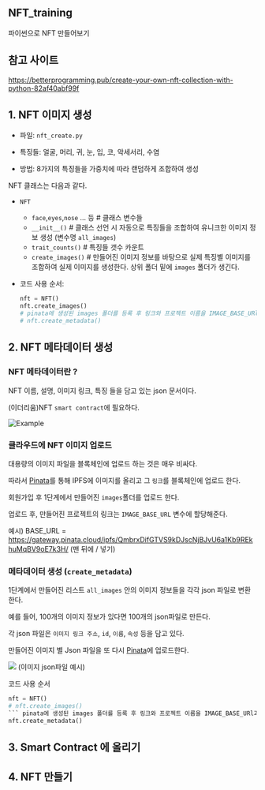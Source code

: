 ## NFT_training

파이썬으로 NFT 만들어보기

## 참고 사이트
https://betterprogramming.pub/create-your-own-nft-collection-with-python-82af40abf99f

## 1. NFT 이미지 생성

* 파일: `nft_create.py`

* 특징들: 얼굴, 머리, 귀, 눈, 입, 코, 악세서리, 수염

* 방법: 8가지의 특징들을 가중치에 따라 랜덤하게 조합하여 생성

NFT 클래스는 다음과 같다.

* `NFT`
  * `face`,`eyes`,`nose` ... 등 # 클래스 변수들
  * `__init__()` # 클래스 선언 시 자동으로 특징들을 조합하여 유니크한 이미지 정보 생성 (변수명 `all_images`)
  * `trait_counts()` # 특징들 갯수 카운트
  * `create_images()` # 만들어진 이미지 정보를 바탕으로 실제 특징별 이미지를 조합하여 실제 이미지를 생성한다. 상위 폴더 밑에 `images` 폴더가 생긴다.


* 코드 사용 순서: 
    ```python
  nft = NFT()
  nft.create_images()
  # pinata에 생성된 images 폴더를 등록 후 링크와 프로젝트 이름을 IMAGE_BASE_URl과 PROJECT_NAME에 적어준다.
  # nft.create_metadata()

## 2. NFT 메타데이터 생성  

### NFT 메타데이터란 ? 

NFT 이름, 설명, 이미지 링크, 특징 들을 담고 있는 json 문서이다.

(이더리움)NFT `smart contract`에 필요하다.

<img src="https://miro.medium.com/max/1400/0*blUV7iNHWCgmRJDT.png" alt="Example" title="Example"/>

### 클라우드에 NFT 이미지 업로드

대용량의 이미지 파일을 블록체인에 업로드 하는 것은 매우 비싸다.

따라서 [Pinata](https://www.pinata.cloud)를 통해 IPFS에 이미지를 올리고 그 `링크`를 블록체인에 업로드 한다.

회원가입 후 1단계에서 만들어진 `images`폴더를 업로드 한다.

업로드 후, 만들어진 프로젝트의 링크는 `IMAGE_BASE_URL` 변수에 할당해준다. 

예시) BASE_URL = https://gateway.pinata.cloud/ipfs/QmbrxDifGTVS9kDJscNjBJvU6a1Kb9REkhuMqBV9oE7k3H/
(맨 뒤에 / 넣기)


### 메타데이터 생성 (`create_metadata`)

1단계에서 만들어진 리스트 `all_images` 안의 이미지 정보들을 각각  json 파일로 변환한다.

예를 들어, 100개의 이미지 정보가 있다면 100개의 json파일로 만든다.

각 json 파일은 `이미지 링크 주소`, `id`, `이름`, `속성` 등을 담고 있다.

만들어진 이미지 별 Json 파일을 또 다시 [Pinata](https://www.pinata.cloud)에 업로드한다.

<img src="https://miro.medium.com/max/1400/1*8no0xmIMH4ZxN5A_CehE0A.png" />
(이미지 json파일 예시)


코드 사용 순서
  ```python
  nft = NFT()
  # nft.create_images()
  ``` pinata에 생성된 images 폴더를 등록 후 링크와 프로젝트 이름을 IMAGE_BASE_URl과 PROJECT_NAME에 적어준다. ```
  nft.create_metadata()
  ```



## 3. Smart Contract 에 올리기  
## 4. NFT 만들기
